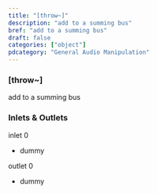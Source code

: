 ```yaml
---
title: "[throw~]"
description: "add to a summing bus"
bref: "add to a summing bus"
draft: false
categories: ["object"]
pdcategory: "General Audio Manipulation"
---
```


### [throw~]

add to a summing bus

### Inlets & Outlets

inlet 0

 - dummy

outlet 0

 - dummy
 
